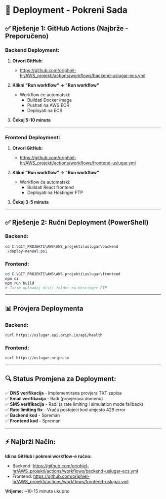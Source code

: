 # 🚀 Deployment - Pokreni Sada

## ✅ Rješenje 1: GitHub Actions (Najbrže - Preporučeno)

### Backend Deployment:

1. **Otvori GitHub:**
   - https://github.com/oriphiel-hr/AWS_projekti/actions/workflows/backend-uslugar-ecs.yml

2. **Klikni "Run workflow" → "Run workflow"**
   - Workflow će automatski:
     - Buildati Docker image
     - Pushati na AWS ECR
     - Deployati na ECS
   
3. **Čekaj 5-10 minuta**

---

### Frontend Deployment:

1. **Otvori GitHub:**
   - https://github.com/oriphiel-hr/AWS_projekti/actions/workflows/frontend-uslugar.yml

2. **Klikni "Run workflow" → "Run workflow"**
   - Workflow će automatski:
     - Buildati React frontend
     - Deployati na Hostinger FTP
   
3. **Čekaj 3-5 minuta**

---

## ✅ Rješenje 2: Ručni Deployment (PowerShell)

### Backend:

```powershell
cd C:\GIT_PROJEKTI\AWS\AWS_projekti\uslugar\backend
.\deploy-manual.ps1
```

### Frontend:

```powershell
cd C:\GIT_PROJEKTI\AWS\AWS_projekti\uslugar\frontend
npm ci
npm run build
# Zatim uploadaj dist/ folder na Hostinger FTP
```

---

## 📊 Provjera Deploymenta

### Backend:
```bash
curl https://uslugar.api.oriph.io/api/health
```

### Frontend:
```bash
curl https://uslugar.oriph.io
```

---

## 🔍 Status Promjena za Deployment:

✅ **DNS verifikacija** - Implementirana provjera TXT zapisa  
✅ **Email verifikacija** - Radi (provjerava domenu)  
✅ **SMS verifikacija** - Radi (s rate limiting i simulation mode fallback)  
✅ **Rate limiting fix** - Vraća postojeći kod umjesto 429 error  
✅ **Backend kod** - Spreman  
✅ **Frontend kod** - Spreman  

---

## ⚡ Najbrži Način:

**Idi na GitHub i pokreni workflow-e ručno:**
- Backend: https://github.com/oriphiel-hr/AWS_projekti/actions/workflows/backend-uslugar-ecs.yml
- Frontend: https://github.com/oriphiel-hr/AWS_projekti/actions/workflows/frontend-uslugar.yml

**Vrijeme:** ~10-15 minuta ukupno
